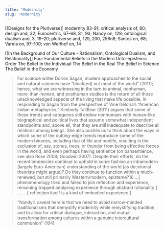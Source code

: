 ```yaml
---
title: 'Modernity'
slug: 'modernity'
---
```


[[Designs for the Pluriverse]] modernity
	83–91; 
	critical analysis of, 80; 
	design and, 32; 
	Eurocentric, 67–68, 81, 93; 
	Nandy on, 128; 
	ontological dualism and, 3, 19–20; 
	pluriverse and, 129, 200, 256n8; 
	Santos on, 68; 
	Varela on, 97–100; 
	von Werlhof on, 14


[[In the Background of Our Culture - Rationalism, Ontological Dualism, and Relationality]] 
Four Fundamental Beliefs in the Modern Onto-epistemic Order 
The Belief in the Individual
The Belief in the Real
The Belief in Science
The Belief in the Economy

>For science writer Dorion Sagan, modern approaches to the social and natural sciences have “block\[ed] out most of the world” (2011); hence, what we are witnessing in the turn to animal, nonhuman, more-than-human, and posthuman studies is the return of all those unacknowledged aspects of the living that make life possible. In responding to Sagan from the perspective of Vine Deloria’s “American Indian metaphysics,” Kimberly TallBear (2011) argues that some of these trends and categories still endow nonhumans with human-like biographical and political lives that assume somewhat independent standpoints and, above all, that they are still inadequate to describe all relations among beings. She also pushes us to think about the ways in which some of the cutting-edge trends reproduce some of the modern binaries, including that of life and nonlife, resulting in the exclusion of, say, stones, trees, or thunder from being effective forces in the world, and even perhaps having sentience (on pansentience, see also Rose 2008; Goodwin 2007). Despite their efforts, do the recent tendencies continue to uphold in some fashion an intramodern (largely Euro-American) understanding of the world (as decolonial theorists might argue)? Do they continue to function within a much-renewed, but still primarily Western/modern, episteme?16
>...\[ phenomenology tried and failed to join reflection and experience, remaining trapped analysing experience through abstract rationality ] ...
>... \[ reflection itself is a kind of embodied experience ]

>"Nandy’s caveat here is that we need to avoid narrow-minded traditionalisms that demystify modernity while remystifying tradition, and to allow for critical dialogue, interaction, and mutual transformation among cultures within a genuine intercultural communion" (104)